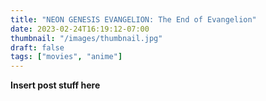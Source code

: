 ```yaml
---
title: "NEON GENESIS EVANGELION: The End of Evangelion"
date: 2023-02-24T16:19:12-07:00
thumbnail: "/images/thumbnail.jpg"
draft: false
tags: ["movies", "anime"]
---
```


**Insert post stuff here**